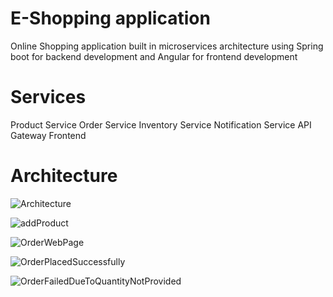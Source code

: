 # E-Shopping application
Online Shopping application built in microservices architecture using Spring boot for backend development and Angular for frontend development

# Services
Product Service
Order Service
Inventory Service
Notification Service
API Gateway 
Frontend 

# Architecture
![Architecture](https://github.com/user-attachments/assets/c8365c29-0935-4202-9fc6-76202d22ed93)

![addProduct](https://github.com/user-attachments/assets/f777e41f-e71a-413f-8b04-1200ea29568d)

![OrderWebPage](https://github.com/user-attachments/assets/07abf7c7-4fa6-4a7f-9ddb-6c97e29fe699)

![OrderPlacedSuccessfully](https://github.com/user-attachments/assets/0cf860b6-813e-439e-9f6a-89292a61e578)

![OrderFailedDueToQuantityNotProvided](https://github.com/user-attachments/assets/4dee37f8-1cb2-4c4d-9f09-c5be41000564)
